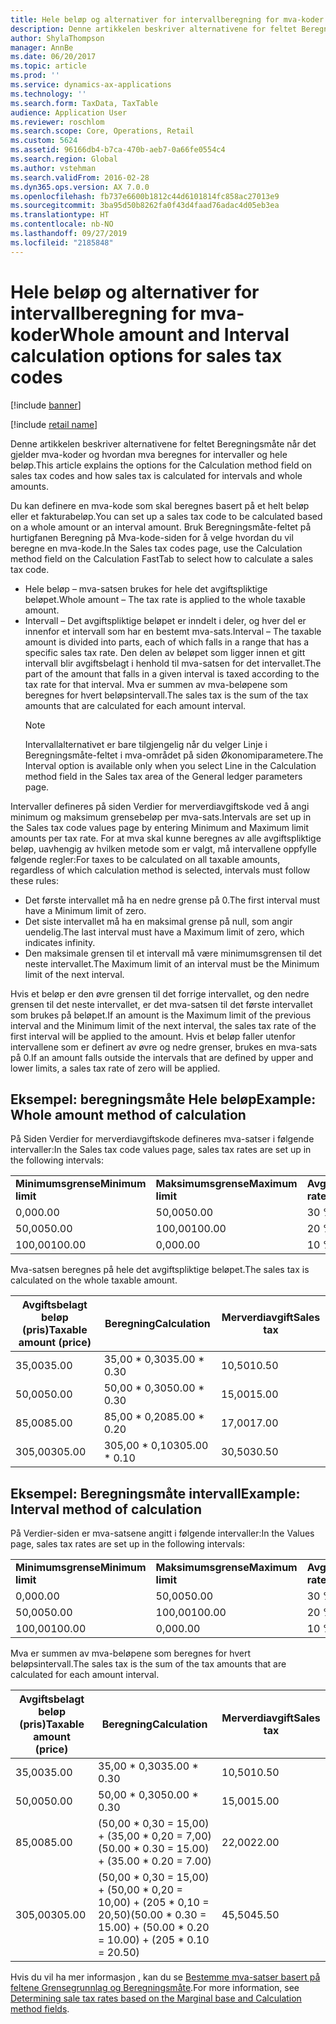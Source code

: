 ```yaml
---
title: Hele beløp og alternativer for intervallberegning for mva-koder
description: Denne artikkelen beskriver alternativene for feltet Beregningsmåte når det gjelder mva-koder og hvordan mva beregnes for intervaller og hele beløp.
author: ShylaThompson
manager: AnnBe
ms.date: 06/20/2017
ms.topic: article
ms.prod: ''
ms.service: dynamics-ax-applications
ms.technology: ''
ms.search.form: TaxData, TaxTable
audience: Application User
ms.reviewer: roschlom
ms.search.scope: Core, Operations, Retail
ms.custom: 5624
ms.assetid: 96166db4-b7ca-470b-aeb7-0a66fe0554c4
ms.search.region: Global
ms.author: vstehman
ms.search.validFrom: 2016-02-28
ms.dyn365.ops.version: AX 7.0.0
ms.openlocfilehash: fb737e6600b1812c44d6101814fc858ac27013e9
ms.sourcegitcommit: 3ba95d50b8262fa0f43d4faad76adac4d05eb3ea
ms.translationtype: HT
ms.contentlocale: nb-NO
ms.lasthandoff: 09/27/2019
ms.locfileid: "2185848"
---
```

# <a name="whole-amount-and-interval-calculation-options-for-sales-tax-codes"></a><span data-ttu-id="efa3a-103">Hele beløp og alternativer for intervallberegning for mva-koder</span><span class="sxs-lookup"><span data-stu-id="efa3a-103">Whole amount and Interval calculation options for sales tax codes</span></span>

[!include [banner](../includes/banner.md)]

[!include [retail name](../includes/retail-name.md)]

<span data-ttu-id="efa3a-104">Denne artikkelen beskriver alternativene for feltet Beregningsmåte når det gjelder mva-koder og hvordan mva beregnes for intervaller og hele beløp.</span><span class="sxs-lookup"><span data-stu-id="efa3a-104">This article explains the options for the Calculation method field on sales tax codes and how sales tax is calculated for intervals and whole amounts.</span></span>

<span data-ttu-id="efa3a-105">Du kan definere en mva-kode som skal beregnes basert på et helt beløp eller et fakturabeløp.</span><span class="sxs-lookup"><span data-stu-id="efa3a-105">You can set up a sales tax code to be calculated based on a whole amount or an interval amount.</span></span> <span data-ttu-id="efa3a-106">Bruk Beregningsmåte-feltet på hurtigfanen Beregning på Mva-kode-siden for å velge hvordan du vil beregne en mva-kode.</span><span class="sxs-lookup"><span data-stu-id="efa3a-106">In the Sales tax codes page, use the Calculation method field on the Calculation FastTab to select how to calculate a sales tax code.</span></span>
- <span data-ttu-id="efa3a-107">Hele beløp – mva-satsen brukes for hele det avgiftspliktige beløpet.</span><span class="sxs-lookup"><span data-stu-id="efa3a-107">Whole amount – The tax rate is applied to the whole taxable amount.</span></span>
- <span data-ttu-id="efa3a-108">Intervall – Det avgiftspliktige beløpet er inndelt i deler, og hver del er innenfor et intervall som har en bestemt mva-sats.</span><span class="sxs-lookup"><span data-stu-id="efa3a-108">Interval – The taxable amount is divided into parts, each of which falls in a range that has a specific sales tax rate.</span></span> <span data-ttu-id="efa3a-109">Den delen av beløpet som ligger innen et gitt intervall blir avgiftsbelagt i henhold til mva-satsen for det intervallet.</span><span class="sxs-lookup"><span data-stu-id="efa3a-109">The part of the amount that falls in a given interval is taxed according to the tax rate for that interval.</span></span> <span data-ttu-id="efa3a-110">Mva er summen av mva-beløpene som beregnes for hvert beløpsintervall.</span><span class="sxs-lookup"><span data-stu-id="efa3a-110">The sales tax is the sum of the tax amounts that are calculated for each amount interval.</span></span>
  > [!NOTE]                                                                                                                              
  > <span data-ttu-id="efa3a-111">Intervallalternativet er bare tilgjengelig når du velger Linje i Beregningsmåte-feltet i mva-området på siden Økonomiparametere.</span><span class="sxs-lookup"><span data-stu-id="efa3a-111">The Interval option is available only when you select Line in the Calculation method field in the Sales tax area of the General ledger parameters page.</span></span> 

<span data-ttu-id="efa3a-112">Intervaller defineres på siden Verdier for merverdiavgiftskode ved å angi minimum og maksimum grensebeløp per mva-sats.</span><span class="sxs-lookup"><span data-stu-id="efa3a-112">Intervals are set up in the Sales tax code values page by entering Minimum and Maximum limit amounts per tax rate.</span></span> <span data-ttu-id="efa3a-113">For at mva skal kunne beregnes av alle avgiftspliktige beløp, uavhengig av hvilken metode som er valgt, må intervallene oppfylle følgende regler:</span><span class="sxs-lookup"><span data-stu-id="efa3a-113">For taxes to be calculated on all taxable amounts, regardless of which calculation method is selected, intervals must follow these rules:</span></span>
-   <span data-ttu-id="efa3a-114">Det første intervallet må ha en nedre grense på 0.</span><span class="sxs-lookup"><span data-stu-id="efa3a-114">The first interval must have a Minimum limit of zero.</span></span>
-   <span data-ttu-id="efa3a-115">Det siste intervallet må ha en maksimal grense på null, som angir uendelig.</span><span class="sxs-lookup"><span data-stu-id="efa3a-115">The last interval must have a Maximum limit of zero, which indicates infinity.</span></span>
-   <span data-ttu-id="efa3a-116">Den maksimale grensen til et intervall må være minimumsgrensen til det neste intervallet.</span><span class="sxs-lookup"><span data-stu-id="efa3a-116">The Maximum limit of an interval must be the Minimum limit of the next interval.</span></span>

<span data-ttu-id="efa3a-117">Hvis et beløp er den øvre grensen til det forrige intervallet, og den nedre grensen til det neste intervallet, er det mva-satsen til det første intervallet som brukes på beløpet.</span><span class="sxs-lookup"><span data-stu-id="efa3a-117">If an amount is the Maximum limit of the previous interval and the Minimum limit of the next interval, the sales tax rate of the first interval will be applied to the amount.</span></span> <span data-ttu-id="efa3a-118">Hvis et beløp faller utenfor intervallene som er definert av øvre og nedre grenser, brukes en mva-sats på 0.</span><span class="sxs-lookup"><span data-stu-id="efa3a-118">If an amount falls outside the intervals that are defined by upper and lower limits, a sales tax rate of zero will be applied.</span></span>

## <a name="example-whole-amount-method-of-calculation"></a><span data-ttu-id="efa3a-119">Eksempel: beregningsmåte Hele beløp</span><span class="sxs-lookup"><span data-stu-id="efa3a-119">Example: Whole amount method of calculation</span></span>
<span data-ttu-id="efa3a-120">På Siden Verdier for merverdiavgiftskode defineres mva-satser i følgende intervaller:</span><span class="sxs-lookup"><span data-stu-id="efa3a-120">In the Sales tax code values page, sales tax rates are set up in the following intervals:</span></span>

|                   |                   |              |
|-------------------|-------------------|--------------|
| <span data-ttu-id="efa3a-121">**Minimumsgrense**</span><span class="sxs-lookup"><span data-stu-id="efa3a-121">**Minimum limit**</span></span> | <span data-ttu-id="efa3a-122">**Maksimumsgrense**</span><span class="sxs-lookup"><span data-stu-id="efa3a-122">**Maximum limit**</span></span> | <span data-ttu-id="efa3a-123">**Avgiftssats**</span><span class="sxs-lookup"><span data-stu-id="efa3a-123">**Tax rate**</span></span> |
| <span data-ttu-id="efa3a-124">0,00</span><span class="sxs-lookup"><span data-stu-id="efa3a-124">0.00</span></span>              | <span data-ttu-id="efa3a-125">50,00</span><span class="sxs-lookup"><span data-stu-id="efa3a-125">50.00</span></span>             | <span data-ttu-id="efa3a-126">30 %</span><span class="sxs-lookup"><span data-stu-id="efa3a-126">30%</span></span>          |
| <span data-ttu-id="efa3a-127">50,00</span><span class="sxs-lookup"><span data-stu-id="efa3a-127">50.00</span></span>             | <span data-ttu-id="efa3a-128">100,00</span><span class="sxs-lookup"><span data-stu-id="efa3a-128">100.00</span></span>            | <span data-ttu-id="efa3a-129">20 %</span><span class="sxs-lookup"><span data-stu-id="efa3a-129">20%</span></span>          |
| <span data-ttu-id="efa3a-130">100,00</span><span class="sxs-lookup"><span data-stu-id="efa3a-130">100.00</span></span>            | <span data-ttu-id="efa3a-131">0,00</span><span class="sxs-lookup"><span data-stu-id="efa3a-131">0.00</span></span>              | <span data-ttu-id="efa3a-132">10 %</span><span class="sxs-lookup"><span data-stu-id="efa3a-132">10%</span></span>          |

<span data-ttu-id="efa3a-133">Mva-satsen beregnes på hele det avgiftspliktige beløpet.</span><span class="sxs-lookup"><span data-stu-id="efa3a-133">The sales tax is calculated on the whole taxable amount.</span></span>

| <span data-ttu-id="efa3a-134">Avgiftsbelagt beløp (pris)</span><span class="sxs-lookup"><span data-stu-id="efa3a-134">Taxable amount (price)</span></span> | <span data-ttu-id="efa3a-135">Beregning</span><span class="sxs-lookup"><span data-stu-id="efa3a-135">Calculation</span></span>    | <span data-ttu-id="efa3a-136">Merverdiavgift</span><span class="sxs-lookup"><span data-stu-id="efa3a-136">Sales tax</span></span> |
|------------------------|----------------|-----------|
| <span data-ttu-id="efa3a-137">35,00</span><span class="sxs-lookup"><span data-stu-id="efa3a-137">35.00</span></span>                  | <span data-ttu-id="efa3a-138">35,00 \* 0,30</span><span class="sxs-lookup"><span data-stu-id="efa3a-138">35.00 \* 0.30</span></span>  | <span data-ttu-id="efa3a-139">10,50</span><span class="sxs-lookup"><span data-stu-id="efa3a-139">10.50</span></span>     |
| <span data-ttu-id="efa3a-140">50,00</span><span class="sxs-lookup"><span data-stu-id="efa3a-140">50.00</span></span>                  | <span data-ttu-id="efa3a-141">50,00 \* 0,30</span><span class="sxs-lookup"><span data-stu-id="efa3a-141">50.00 \* 0.30</span></span>  | <span data-ttu-id="efa3a-142">15,00</span><span class="sxs-lookup"><span data-stu-id="efa3a-142">15.00</span></span>     |
| <span data-ttu-id="efa3a-143">85,00</span><span class="sxs-lookup"><span data-stu-id="efa3a-143">85.00</span></span>                  | <span data-ttu-id="efa3a-144">85,00 \* 0,20</span><span class="sxs-lookup"><span data-stu-id="efa3a-144">85.00 \* 0.20</span></span>  | <span data-ttu-id="efa3a-145">17,00</span><span class="sxs-lookup"><span data-stu-id="efa3a-145">17.00</span></span>     |
| <span data-ttu-id="efa3a-146">305,00</span><span class="sxs-lookup"><span data-stu-id="efa3a-146">305.00</span></span>                 | <span data-ttu-id="efa3a-147">305,00 \* 0,10</span><span class="sxs-lookup"><span data-stu-id="efa3a-147">305.00 \* 0.10</span></span> | <span data-ttu-id="efa3a-148">30,50</span><span class="sxs-lookup"><span data-stu-id="efa3a-148">30.50</span></span>     |

## <a name="example-interval-method-of-calculation"></a><span data-ttu-id="efa3a-149">Eksempel: Beregningsmåte intervall</span><span class="sxs-lookup"><span data-stu-id="efa3a-149">Example: Interval method of calculation</span></span>
<span data-ttu-id="efa3a-150">På Verdier-siden er mva-satsene angitt i følgende intervaller:</span><span class="sxs-lookup"><span data-stu-id="efa3a-150">In the Values page, sales tax rates are set up in the following intervals:</span></span>

|                   |                   |              |
|-------------------|-------------------|--------------|
| <span data-ttu-id="efa3a-151">**Minimumsgrense**</span><span class="sxs-lookup"><span data-stu-id="efa3a-151">**Minimum limit**</span></span> | <span data-ttu-id="efa3a-152">**Maksimumsgrense**</span><span class="sxs-lookup"><span data-stu-id="efa3a-152">**Maximum limit**</span></span> | <span data-ttu-id="efa3a-153">**Avgiftssats**</span><span class="sxs-lookup"><span data-stu-id="efa3a-153">**Tax rate**</span></span> |
| <span data-ttu-id="efa3a-154">0,00</span><span class="sxs-lookup"><span data-stu-id="efa3a-154">0.00</span></span>              | <span data-ttu-id="efa3a-155">50,00</span><span class="sxs-lookup"><span data-stu-id="efa3a-155">50.00</span></span>             | <span data-ttu-id="efa3a-156">30 %</span><span class="sxs-lookup"><span data-stu-id="efa3a-156">30%</span></span>          |
| <span data-ttu-id="efa3a-157">50,00</span><span class="sxs-lookup"><span data-stu-id="efa3a-157">50.00</span></span>             | <span data-ttu-id="efa3a-158">100,00</span><span class="sxs-lookup"><span data-stu-id="efa3a-158">100.00</span></span>            | <span data-ttu-id="efa3a-159">20 %</span><span class="sxs-lookup"><span data-stu-id="efa3a-159">20%</span></span>          |
| <span data-ttu-id="efa3a-160">100,00</span><span class="sxs-lookup"><span data-stu-id="efa3a-160">100.00</span></span>            | <span data-ttu-id="efa3a-161">0,00</span><span class="sxs-lookup"><span data-stu-id="efa3a-161">0.00</span></span>              | <span data-ttu-id="efa3a-162">10 %</span><span class="sxs-lookup"><span data-stu-id="efa3a-162">10%</span></span>          |

<span data-ttu-id="efa3a-163">Mva er summen av mva-beløpene som beregnes for hvert beløpsintervall.</span><span class="sxs-lookup"><span data-stu-id="efa3a-163">The sales tax is the sum of the tax amounts that are calculated for each amount interval.</span></span>

| <span data-ttu-id="efa3a-164">Avgiftsbelagt beløp (pris)</span><span class="sxs-lookup"><span data-stu-id="efa3a-164">Taxable amount (price)</span></span> | <span data-ttu-id="efa3a-165">Beregning</span><span class="sxs-lookup"><span data-stu-id="efa3a-165">Calculation</span></span>                                                               | <span data-ttu-id="efa3a-166">Merverdiavgift</span><span class="sxs-lookup"><span data-stu-id="efa3a-166">Sales tax</span></span> |
|------------------------|---------------------------------------------------------------------------|-----------|
| <span data-ttu-id="efa3a-167">35,00</span><span class="sxs-lookup"><span data-stu-id="efa3a-167">35.00</span></span>                  | <span data-ttu-id="efa3a-168">35,00 \* 0,30</span><span class="sxs-lookup"><span data-stu-id="efa3a-168">35.00 \* 0.30</span></span>                                                             | <span data-ttu-id="efa3a-169">10,50</span><span class="sxs-lookup"><span data-stu-id="efa3a-169">10.50</span></span>     |
| <span data-ttu-id="efa3a-170">50,00</span><span class="sxs-lookup"><span data-stu-id="efa3a-170">50.00</span></span>                  | <span data-ttu-id="efa3a-171">50,00 \* 0,30</span><span class="sxs-lookup"><span data-stu-id="efa3a-171">50.00 \* 0.30</span></span>                                                             | <span data-ttu-id="efa3a-172">15,00</span><span class="sxs-lookup"><span data-stu-id="efa3a-172">15.00</span></span>     |
| <span data-ttu-id="efa3a-173">85,00</span><span class="sxs-lookup"><span data-stu-id="efa3a-173">85.00</span></span>                  | <span data-ttu-id="efa3a-174">(50,00 \* 0,30 = 15,00) + (35,00 \* 0,20 = 7,00)</span><span class="sxs-lookup"><span data-stu-id="efa3a-174">(50.00 \* 0.30 = 15.00) + (35.00 \* 0.20 = 7.00)</span></span>                          | <span data-ttu-id="efa3a-175">22,00</span><span class="sxs-lookup"><span data-stu-id="efa3a-175">22.00</span></span>     |
| <span data-ttu-id="efa3a-176">305,00</span><span class="sxs-lookup"><span data-stu-id="efa3a-176">305.00</span></span>                 | <span data-ttu-id="efa3a-177">(50,00 \* 0,30 = 15,00) + (50,00 \* 0,20 = 10,00) + (205 \* 0,10 = 20,50)</span><span class="sxs-lookup"><span data-stu-id="efa3a-177">(50.00 \* 0.30 = 15.00) + (50.00 \* 0.20 = 10.00) + (205 \* 0.10 = 20.50)</span></span> | <span data-ttu-id="efa3a-178">45,50</span><span class="sxs-lookup"><span data-stu-id="efa3a-178">45.50</span></span>     |



<span data-ttu-id="efa3a-179">Hvis du vil ha mer informasjon , kan du se [Bestemme mva-satser basert på feltene Grensegrunnlag og Beregningsmåte](marginal-base-field.md).</span><span class="sxs-lookup"><span data-stu-id="efa3a-179">For more information, see [Determining sale tax rates based on the Marginal base and Calculation method fields](marginal-base-field.md).</span></span>





